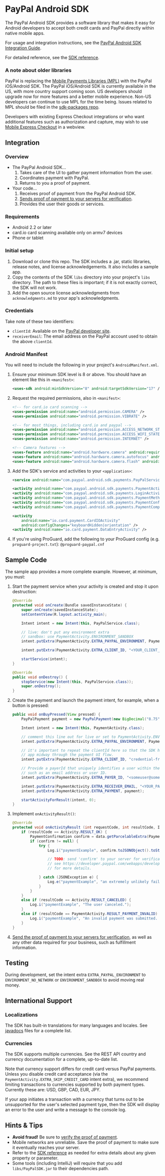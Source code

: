 PayPal Android SDK
==================

The PayPal Android SDK provides a software library that makes it easy for Android developers
to accept both credit cards and PayPal directly within native mobile apps.

For usage and integration instructions, see the
[PayPal Android SDK Integration Guide](https://developer.paypal.com/webapps/developer/docs/integration/mobile/android-integration-guide/).

For detailed reference, see the [SDK reference](http://paypal.github.io/PayPal-Android-SDK/).


### A note about older libraries

PayPal is replacing the [Mobile Payments Libraries (MPL)](https://developer.paypal.com/webapps/developer/docs/classic/mobile/gs_MPL/)
with the PayPal iOS/Android SDK. The PayPal iOS/Android SDK is currently available in the US,
with more country support coming soon. US developers should upgrade now for more features
and a better mobile experience. Non-US developers can continue to use MPL for the time
being. Issues related to MPL should be filed in the [sdk-packages repo](https://github.com/paypal/sdk-packages/).

Developers with existing Express Checkout integrations or who want additional
features such as authorization and capture, may wish to use [Mobile Express Checkout](https://developer.paypal.com/webapps/developer/docs/classic/mobile/gs_MEC/)
in a webview.


Integration
-----------


### Overview

* The PayPal Android SDK...
    1. Takes care of the UI to gather payment information from the user.
    2. Coordinates payment with PayPal.
    3. Returns to you a proof of payment.
* Your code...
    1. Receives proof of payment from the PayPal Android SDK.
    2. [Sends proof of payment to your servers for verification](https://developer.paypal.com/webapps/developer/docs/integration/mobile/verify-mobile-payment/).
    3. Provides the user their goods or services.


### Requirements

* Android 2.2 or later
* card.io card scanning available only on armv7 devices
* Phone or tablet


### Initial setup

1. Download or clone this repo. The SDK includes a .jar, static libraries, release notes, and license acknowledgements. It also includes a sample app.
2. Copy the contents of the SDK `libs` directory into your project's `libs` directory. The path to these files is important; if it is not exactly correct, the SDK will not work.
3. Add the open source license acknowledgments from `acknowledgments.md` to your app's acknowledgments.


### Credentials

Take note of these two identifiers:

  - `clientId`: Available on the [PayPal developer site](https://developer.paypal.com/).
  - `receiverEmail`: The email address on the PayPal account used to obtain the above `clientId`.

### Android Manifest

You will need to include the following in your project's `AndroidManifest.xml`.

1. Ensure your minimum SDK level is 8 or above. You should have an element like this in `<manifest>`:

    ```xml
    <uses-sdk android:minSdkVersion="8" android:targetSdkVersion="17" />
    ```

2. Request the required permissions, also in `<manifest>`:

    ```xml
    <!-- for card.io card scanning -->
    <uses-permission android:name="android.permission.CAMERA" />
    <uses-permission android:name="android.permission.VIBRATE" />

    <!-- for most things, including card.io and paypal -->
    <uses-permission android:name="android.permission.ACCESS_NETWORK_STATE" />
    <uses-permission android:name="android.permission.ACCESS_WIFI_STATE" />
    <uses-permission android:name="android.permission.INTERNET" />

    <!-- Camera features -->
    <uses-feature android:name="android.hardware.camera" android:required="false" />
    <uses-feature android:name="android.hardware.camera.autofocus" android:required="false" />
    <uses-feature android:name="android.hardware.camera.flash" android:required="false" />
    ```

3. Add the SDK's service and activities to your `<application>`:

    ```xml
    <service android:name="com.paypal.android.sdk.payments.PayPalService" android:exported="false"/>

    <activity android:name="com.paypal.android.sdk.payments.PaymentActivity" />
    <activity android:name="com.paypal.android.sdk.payments.LoginActivity" />
    <activity android:name="com.paypal.android.sdk.payments.PaymentMethodActivity" />
    <activity android:name="com.paypal.android.sdk.payments.PaymentConfirmActivity" />
    <activity android:name="com.paypal.android.sdk.payments.PaymentCompletedActivity" />

    <activity
        android:name="io.card.payment.CardIOActivity"
        android:configChanges="keyboardHidden|orientation" />
    <activity android:name="io.card.payment.DataEntryActivity" />
    ```

  4. If you're using ProGuard, add the following to your ProGuard config (e.g. `proguard-project.txt`):
    ```
    @proguard-paypal.cnf
    ```


## Sample Code

The sample app provides a more complete example. However, at minimum, you must:

1. Start the payment service when your activity is created and stop it upon destruction:

    ```java
    @Override
    protected void onCreate(Bundle savedInstanceState) {
        super.onCreate(savedInstanceState);
        setContentView(R.layout.activity_main);

        Intent intent = new Intent(this, PayPalService.class);

        // live: don't put any environment extra
        // sandbox: use PaymentActivity.ENVIRONMENT_SANDBOX
        intent.putExtra(PaymentActivity.EXTRA_PAYPAL_ENVIRONMENT, PaymentActivity.ENVIRONMENT_NO_NETWORK);

        intent.putExtra(PaymentActivity.EXTRA_CLIENT_ID, "<YOUR_CLIENT_ID>");

        startService(intent);
    }

    @Override
    public void onDestroy() {
        stopService(new Intent(this, PayPalService.class));
        super.onDestroy();
    }
    ```

2. Create the payment and launch the payment intent, for example, when a button is pressed:

    ```java
    public void onBuyPressed(View pressed) {
        PayPalPayment payment = new PayPalPayment(new BigDecimal("8.75"), "USD", "hipster jeans");

        Intent intent = new Intent(this, PaymentActivity.class);

        // comment this line out for live or set to PaymentActivity.ENVIRONMENT_SANDBOX for sandbox
        intent.putExtra(PaymentActivity.EXTRA_PAYPAL_ENVIRONMENT, PaymentActivity.ENVIRONMENT_NO_NETWORK);

        // it's important to repeat the clientId here so that the SDK has it if Android restarts your
        // app midway through the payment UI flow.
        intent.putExtra(PaymentActivity.EXTRA_CLIENT_ID, "credential-from-developer.paypal.com");

        // Provide a payerId that uniquely identifies a user within the scope of your system,
        // such as an email address or user ID.
        intent.putExtra(PaymentActivity.EXTRA_PAYER_ID, "<someuser@somedomain.com>");

        intent.putExtra(PaymentActivity.EXTRA_RECEIVER_EMAIL, "<YOUR_PAYPAL_EMAIL_ADDRESS>");
        intent.putExtra(PaymentActivity.EXTRA_PAYMENT, payment);

        startActivityForResult(intent, 0);
    }
    ```

3. Implement `onActivityResult()`:

    ```java
    @Override
    protected void onActivityResult (int requestCode, int resultCode, Intent data) {
        if (resultCode == Activity.RESULT_OK) {
            PaymentConfirmation confirm = data.getParcelableExtra(PaymentActivity.EXTRA_RESULT_CONFIRMATION);
            if (confirm != null) {
                try {
                    Log.i("paymentExample", confirm.toJSONObject().toString(4));

                    // TODO: send 'confirm' to your server for verification.
                    // see https://developer.paypal.com/webapps/developer/docs/integration/mobile/verify-mobile-payment/
                    // for more details.

                } catch (JSONException e) {
                    Log.e("paymentExample", "an extremely unlikely failure occurred: ", e);
                }
            }
        }
        else if (resultCode == Activity.RESULT_CANCELED) {
            Log.i("paymentExample", "The user canceled.");
        }
        else if (resultCode == PaymentActivity.RESULT_PAYMENT_INVALID) {
            Log.i("paymentExample", "An invalid payment was submitted. Please see the docs.");
        }
    }
    ```

4. [Send the proof of payment to your servers for verification](https://developer.paypal.com/webapps/developer/docs/integration/mobile/verify-mobile-payment/),
     as well as any other data required for your business, such as fulfillment information.


## Testing

During development, set the intent extra `EXTRA_PAYPAL_ENVIRONMENT` to `ENVIRONMENT_NO_NETWORK` or `ENVIRONMENT_SANDBOX` to avoid moving real money.

## International Support

### Localizations

The SDK has built-in translations for many languages and locales. See [javadocs](http://paypal.github.io/PayPal-Android-SDK/) files for a complete list.

### Currencies

The SDK supports multiple currencies. See the REST API country and currency documentation for a complete, up-to-date list.

Note that currency support differs for credit card versus PayPal payments. Unless you disable credit card acceptance (via the `PaymentActivity.EXTRA_SKIP_CREDIT_CARD` intent extra), we recommend limiting transactions to currencies supported by both payment types. Currently these are: USD, GBP, CAD, EUR, JPY.

If your app initiates a transaction with a currency that turns out to be unsupported for the user's selected payment type, then the SDK will display an error to the user and write a message to the console log.

## Hints & Tips

* **Avoid fraud!** Be sure to [verify the proof of payment](https://developer.paypal.com/webapps/developer/docs/integration/mobile/verify-mobile-payment/).
* Mobile networks are unreliable. Save the proof of payment to make sure it eventually reaches your server.
* Refer to the [SDK reference](http://paypal.github.io/PayPal-Android-SDK/) as needed for extra details about any given property or parameter.
* Some tools (including IntelliJ) will require that you add `libs/PayPalSDK.jar` to their dependencies path.
